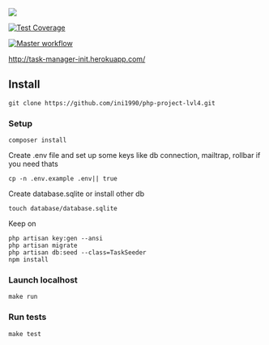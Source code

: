 <a href="https://codeclimate.com/github/ini1990/php-project-lvl4/maintainability"><img src="https://api.codeclimate.com/v1/badges/6076b3a9d718ceeca12c/maintainability" /></a>

[![Test Coverage](https://api.codeclimate.com/v1/badges/6076b3a9d718ceeca12c/test_coverage)](https://codeclimate.com/github/ini1990/php-project-lvl4/test_coverage)

[![Master workflow](https://github.com/ini1990/php-project-lvl4/workflows/Master%20workflow/badge.svg)](https://github.com/ini1990/php-project-lvl4/actions)

http://task-manager-init.herokuapp.com/

## Install
```
git clone https://github.com/ini1990/php-project-lvl4.git
```

### Setup
```
composer install
```
Create .env file and set up some keys like db connection, mailtrap, rollbar if you need thats
```
cp -n .env.example .env|| true
```

Create database.sqlite or install other db
```
touch database/database.sqlite
```
Keep on
```
php artisan key:gen --ansi
php artisan migrate
php artisan db:seed --class=TaskSeeder
npm install
```
### Launch localhost
```
make run
```

### Run tests
```
make test
```

